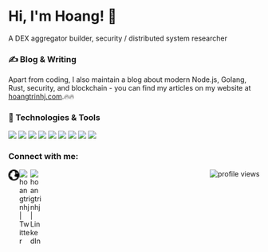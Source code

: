 # Hi, I'm **Hoang**! 👋

A DEX aggregator builder, security / distributed system researcher

### &#x270d; Blog & Writing

Apart from coding, I also maintain a blog about modern Node.js, Golang, Rust, security, and blockchain - you can find my articles on my website at [hoangtrinhj.com](https://hoangtrinhj.com/).🔥🔥

### 🔧 Technologies & Tools
![](https://img.shields.io/badge/OS-Linux-informational?style=flat&logo=linux&logoColor=white&color=2bbc8a)
![](https://img.shields.io/badge/Code-JavaScript-informational?style=flat&logo=javascript&logoColor=white&color=2bbc8a)
![](https://img.shields.io/badge/Code-Rust-informational?style=flat&logo=rust&logoColor=white&color=2bbc8a)
![](https://img.shields.io/badge/Code-Python-informational?style=flat&logo=python&logoColor=white&color=2bbc8a)
![](https://img.shields.io/badge/Code-Golang-informational?style=flat&logo=go&logoColor=white&color=2bbc8a)
![](https://img.shields.io/badge/Code-React.js-informational?style=flat&logo=react&logoColor=white&color=2bbc8a)
![](https://img.shields.io/badge/Tools-Docker-informational?style=flat&logo=docker&logoColor=white&color=2bbc8a)
![](https://img.shields.io/badge/Tools-Kubernetes-informational?style=flat&logo=kubernetes&logoColor=white&color=2bbc8a)
![](https://img.shields.io/badge/Cloud-Google_Cloud-informational?style=flat&logo=google-cloud&logoColor=white&color=2bbc8a)

### Connect with me:

[<img align="left" alt="hoangtrinhj.com" width="22px" src="https://raw.githubusercontent.com/iconic/open-iconic/master/svg/globe.svg" />][website]
[<img align="left" alt="hoangtrinhj | Twitter" width="22px" src="https://cdn.jsdelivr.net/npm/simple-icons@v3/icons/twitter.svg" />][twitter]
[<img align="left" alt="hoangtrinhj | LinkedIn" width="22px" src="https://cdn.jsdelivr.net/npm/simple-icons@v3/icons/linkedin.svg" />][linkedin]

[website]: https://hoangtrinhj.com
[twitter]: https://twitter.com/0xh8h
[linkedin]: https://linkedin.com/in/hoangtrinhj

<p align="right"> <img src="https://komarev.com/ghpvc/?username=piavgh&label=Profile%20views&color=0e75b6&style=flat" alt="profile views" /> </p>

<!--
**piavgh/piavgh** is a ✨ _special_ ✨ repository because its `README.md` (this file) appears on your GitHub profile.

Here are some ideas to get you started:

- 🔭 I’m currently working on ...
- 🌱 I’m currently learning ...
- 👯 I’m looking to collaborate on ...
- 🤔 I’m looking for help with ...
- 💬 Ask me about ...
- 📫 How to reach me: ...
- 😄 Pronouns: ...
- ⚡ Fun fact: ...
-->
